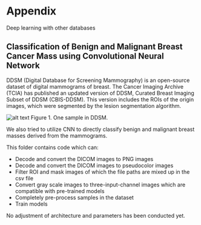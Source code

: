 # Appendix
Deep learning with other databases

## Classification of Benign and Malignant Breast Cancer Mass using Convolutional Neural Network

DDSM (Digital Database for Screening Mammography) is an open-source dataset of digital mammograms of breast. The Cancer Imaging Archive (TCIA) has published an updated version of DDSM, Curated Breast Imaging Subset of DDSM (CBIS-DDSM). This version includes the ROIs of the origin images, which were segmented by the lesion segmentation algorithm.

![alt text](https://github.com/YilinHHH/BMEN-E4000-DEEP-LEARNING-HeYu-Final-Project/blob/master/Figures/ROI.png)
Figure 1. One sample in DDSM.

We also tried to utilize CNN to directly classify benign and malignant breast masses derived from the mammograms. 

This folder contains code which can:

 - Decode and convert the DICOM images to PNG images
 - Decode and convert the DICOM images to pseudocolor images
 - Filter ROI and mask images of which the file paths are mixed up in the csv file
 - Convert gray scale images to three-input-channel images which are compatible with pre-trained models
 - Completely pre-process samples in the dataset
 - Train models
 
No adjustment of architecture and parameters has been conducted yet.
